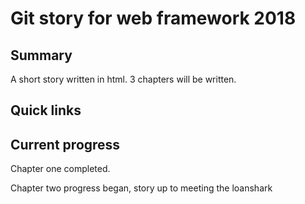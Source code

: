 # Git story for web framework 2018

## Summary
A short story written in html. 3 chapters will be written.

## Quick links


## Current progress
Chapter one completed. 

Chapter two progress began, story up to meeting the loanshark


